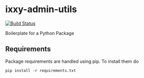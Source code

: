 ixxy-admin-utils
==========================

[![Build Status](https://travis-ci.org/mtchavez/python-package-boilerplate.png?branch=master)](https://travis-ci.org/mtchavez/python-package-boilerplate)

Boilerplate for a Python Package

## Requirements

Package requirements are handled using pip. To install them do

```
pip install -r requirements.txt
```


